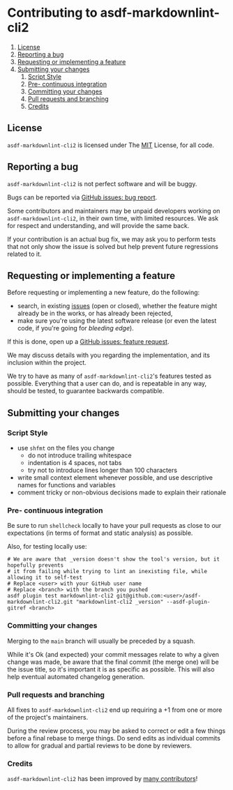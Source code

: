 # Contributing to asdf-markdownlint-cli2

1. [License](#license)
1. [Reporting a bug](#reporting-a-bug)
1. [Requesting or implementing a feature](#requesting-or-implementing-a-feature)
1. [Submitting your changes](#submitting-your-changes)
   1. [Script Style](#script-style)
   1. [Pre- continuous integration](#pre--continuous-integration)
   1. [Committing your changes](#committing-your-changes)
   1. [Pull requests and branching](#pull-requests-and-branching)
   1. [Credits](#credits)

## License

`asdf-markdownlint-cli2` is licensed under The [MIT](LICENSE) License, for all code.

## Reporting a bug

`asdf-markdownlint-cli2` is not perfect software and will be buggy.

Bugs can be reported via
[GitHub issues: bug report](https://github.com/paulo-ferraz-oliveira/asdf-markdownlint-cli2/issues/new?template=bug_report.md).

Some contributors and maintainers may be unpaid developers working on `asdf-markdownlint-cli2`, in their
own time, with limited resources. We ask for respect and understanding, and will provide the same
back.

If your contribution is an actual bug fix, we may ask you to perform tests that not only show the
issue is solved but help prevent future regressions related to it.

## Requesting or implementing a feature

Before requesting or implementing a new feature, do the following:

- search, in existing [issues](https://github.com/paulo-ferraz-oliveira/asdf-markdownlint-cli2/issues)
(open or closed), whether the feature might already be in the works, or has already been rejected,
- make sure you're using the latest software release (or even the latest code, if you're going for
_bleeding edge_).

If this is done, open up a
[GitHub issues: feature request](https://github.com/paulo-ferraz-oliveira/asdf-markdownlint-cli2/issues/new?template=feature_request.md).

We may discuss details with you regarding the implementation, and its inclusion within the project.

We try to have as many of `asdf-markdownlint-cli2`'s features tested as possible. Everything that a user
can do, and is repeatable in any way, should be tested, to guarantee backwards compatible.

## Submitting your changes

### Script Style

- use `shfmt` on the files you change
  - do not introduce trailing whitespace
  - indentation is 4 spaces, not tabs
  - try not to introduce lines longer than 100 characters
- write small context element whenever possible, and use descriptive names for functions and
  variables
- comment tricky or non-obvious decisions made to explain their rationale

### Pre- continuous integration

Be sure to run `shellcheck` locally to have your pull requests as close to our expectations (in
terms of format and static analysis) as possible.

Also, for testing locally use:

<!-- markdownlint-disable MD013 -->
```shell
# We are aware that _version doesn't show the tool's version, but it hopefully prevents
# it from failing while trying to lint an inexisting file, while allowing it to self-test
# Replace <user> with your GitHub user name
# Replace <branch> with the branch you pushed
asdf plugin test markdownlint-cli2 git@github.com:<user>/asdf-markdownlint-cli2.git "markdownlint-cli2 _version" --asdf-plugin-gitref <branch>
```
<!-- markdownlint-enable -->

### Committing your changes

Merging to the `main` branch will usually be preceded by a squash.

While it's Ok (and expected) your commit messages relate to why a given change was made, be aware
that the final commit (the merge one) will be the issue title, so it's important it is as specific
as possible. This will also help eventual automated changelog generation.

### Pull requests and branching

All fixes to `asdf-markdownlint-cli2` end up requiring a +1 from one or more of the project's
maintainers.

During the review process, you may be asked to correct or edit a few things before a final rebase
to merge things. Do send edits as individual commits to allow for gradual and partial reviews to be
done by reviewers.

### Credits

`asdf-markdownlint-cli2` has been improved by
[many contributors](https://github.com/paulo-ferraz-oliveira/asdf-markdownlint-cli2/graphs/contributors)!
